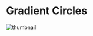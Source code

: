 # Gradient Circles

![thumbnail](https://github.com/riebschlager/touchdesigner-playground/blob/master/gradient-circles/thumbnail.jpg?raw=true)
